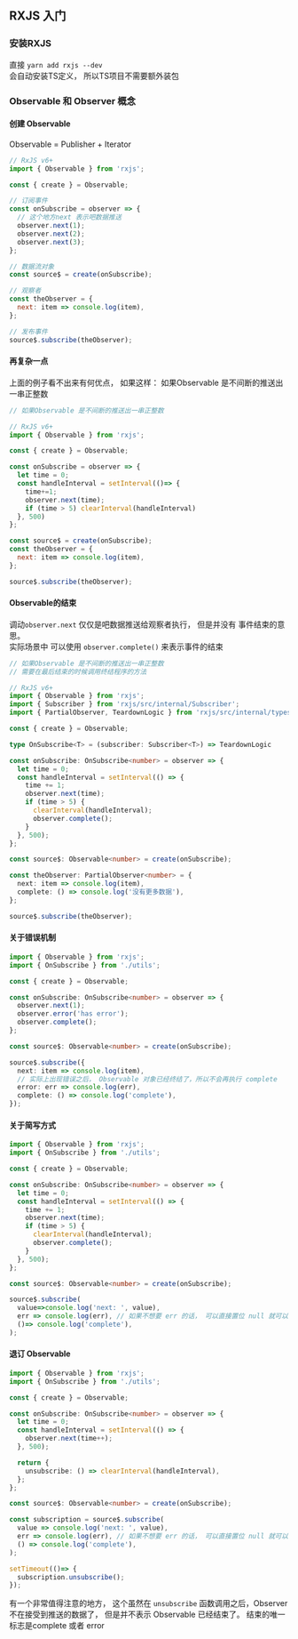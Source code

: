 ## RXJS 入门

### 安装RXJS
直接 `yarn add rxjs --dev`                        
会自动安装TS定义， 所以TS项目不需要额外装包

### Observable 和 Observer 概念


#### 创建 Observable
Observable = Publisher + Iterator

```js
// RxJS v6+
import { Observable } from 'rxjs';

const { create } = Observable;

// 订阅事件
const onSubscribe = observer => {
  // 这个地方next 表示吧数据推送
  observer.next(1);
  observer.next(2);
  observer.next(3);
};

// 数据流对象
const source$ = create(onSubscribe);

// 观察者
const theObserver = {
  next: item => console.log(item),
};

// 发布事件
source$.subscribe(theObserver);
```


#### 再复杂一点
上面的例子看不出来有何优点， 如果这样：
如果Observable 是不间断的推送出一串正整数

```js
// 如果Observable 是不间断的推送出一串正整数

// RxJS v6+
import { Observable } from 'rxjs';

const { create } = Observable;

const onSubscribe = observer => {
  let time = 0;
  const handleInterval = setInterval(()=> {
    time+=1;
    observer.next(time);
    if (time > 5) clearInterval(handleInterval)
  }, 500)
};

const source$ = create(onSubscribe);
const theObserver = {
  next: item => console.log(item),
};

source$.subscribe(theObserver);
```

#### Observable的结束
调动`observer.next` 仅仅是吧数据推送给观察者执行， 但是并没有 事件结束的意思。                    
实际场景中 可以使用 `observer.complete()` 来表示事件的结束
```typescript
// 如果Observable 是不间断的推送出一串正整数
// 需要在最后结束的时候调用终结程序的方法

// RxJS v6+
import { Observable } from 'rxjs';
import { Subscriber } from 'rxjs/src/internal/Subscriber';
import { PartialObserver, TeardownLogic } from 'rxjs/src/internal/types';

const { create } = Observable;

type OnSubscribe<T> = (subscriber: Subscriber<T>) => TeardownLogic

const onSubscribe: OnSubscribe<number> = observer => {
  let time = 0;
  const handleInterval = setInterval(() => {
    time += 1;
    observer.next(time);
    if (time > 5) {
      clearInterval(handleInterval);
      observer.complete();
    }
  }, 500);
};

const source$: Observable<number> = create(onSubscribe);

const theObserver: PartialObserver<number> = {
  next: item => console.log(item),
  complete: () => console.log('没有更多数据'),
};

source$.subscribe(theObserver);
```


#### 关于错误机制
```typescript
import { Observable } from 'rxjs';
import { OnSubscribe } from './utils';

const { create } = Observable;

const onSubscribe: OnSubscribe<number> = observer => {
  observer.next(1);
  observer.error('has error');
  observer.complete();
};

const source$: Observable<number> = create(onSubscribe);

source$.subscribe({
  next: item => console.log(item),
  // 实际上出现错误之后， Observable 对象已经终结了，所以不会再执行 complete
  error: err => console.log(err),
  complete: () => console.log('complete'),
});
```


#### 关于简写方式
```typescript
import { Observable } from 'rxjs';
import { OnSubscribe } from './utils';

const { create } = Observable;

const onSubscribe: OnSubscribe<number> = observer => {
  let time = 0;
  const handleInterval = setInterval(() => {
    time += 1;
    observer.next(time);
    if (time > 5) {
      clearInterval(handleInterval);
      observer.complete();
    }
  }, 500);
};

const source$: Observable<number> = create(onSubscribe);

source$.subscribe(
  value=>console.log('next: ', value),
  err => console.log(err), // 如果不想要 err 的话， 可以直接置位 null 就可以了
  ()=> console.log('complete'),
);
```

#### 退订 Observable
```typescript
import { Observable } from 'rxjs';
import { OnSubscribe } from './utils';

const { create } = Observable;

const onSubscribe: OnSubscribe<number> = observer => {
  let time = 0;
  const handleInterval = setInterval(() => {
    observer.next(time++);
  }, 500);

  return {
    unsubscribe: () => clearInterval(handleInterval),
  };
};

const source$: Observable<number> = create(onSubscribe);

const subscription = source$.subscribe(
  value => console.log('next: ', value),
  err => console.log(err), // 如果不想要 err 的话， 可以直接置位 null 就可以了
  () => console.log('complete'),
);

setTimeout(()=> {
  subscription.unsubscribe();
});
```
有一个非常值得注意的地方， 这个虽然在 `unsubscribe` 函数调用之后，Observer 不在接受到推送的数据了， 但是并不表示 Observable 已经结束了。
结束的唯一标志是complete 或者 error














